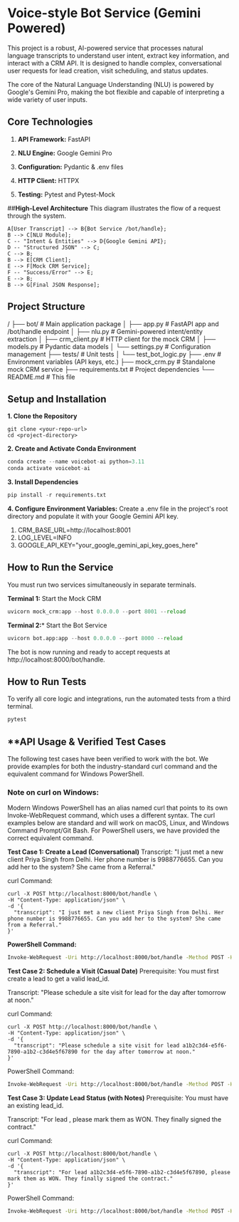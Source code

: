 # **Voice-style Bot Service (Gemini Powered)**
This project is a robust, AI-powered service that processes natural language transcripts to understand user intent, extract key information, and interact with a CRM API. It is designed to handle complex, conversational user requests for lead creation, visit scheduling, and status updates.

The core of the Natural Language Understanding (NLU) is powered by Google's Gemini Pro, making the bot flexible and capable of interpreting a wide variety of user inputs.

## **Core Technologies**
1. **API Framework:** FastAPI

2. **NLU Engine:** Google Gemini Pro

3. **Configuration:** Pydantic & .env files

4. **HTTP Client:** HTTPX

5. **Testing:** Pytest and Pytest-Mock

##**High-Level Architecture**
This diagram illustrates the flow of a request through the system.

    A[User Transcript] --> B{Bot Service /bot/handle};
    B --> C[NLU Module];
    C -- "Intent & Entities" --> D{Google Gemini API};
    D -- "Structured JSON" --> C;
    C --> B;
    B --> E[CRM Client];
    E --> F[Mock CRM Service];
    F -- "Success/Error" --> E;
    E --> B;
    B --> G[Final JSON Response];

## **Project Structure**
/
├── bot/                  # Main application package
│   ├── app.py            # FastAPI app and /bot/handle endpoint
│   ├── nlu.py            # Gemini-powered intent/entity extraction
│   ├── crm_client.py     # HTTP client for the mock CRM
│   ├── models.py         # Pydantic data models
│   └── settings.py       # Configuration management
├── tests/                # Unit tests
│   └── test_bot_logic.py
├── .env                  # Environment variables (API keys, etc.)
├── mock_crm.py           # Standalone mock CRM service
├── requirements.txt      # Project dependencies
└── README.md             # This file

## **Setup and Installation**
**1. Clone the Repository**
   ```
   git clone <your-repo-url>
   cd <project-directory>
```

**2. Create and Activate Conda Environment**
```python
conda create --name voicebot-ai python=3.11
conda activate voicebot-ai
```

**3. Install Dependencies**
  ```python
  pip install -r requirements.txt
```

**4. Configure Environment Variables:** Create a .env file in the project's root directory and populate it with your Google Gemini API key.
  1. CRM_BASE_URL=http://localhost:8001
  2. LOG_LEVEL=INFO
  3. GOOGLE_API_KEY="your_google_gemini_api_key_goes_here"

## **How to Run the Service**
You must run two services simultaneously in separate terminals.

**Terminal 1:** Start the Mock CRM
```python
uvicorn mock_crm:app --host 0.0.0.0 --port 8001 --reload
```
**Terminal 2:*** Start the Bot Service
```python
uvicorn bot.app:app --host 0.0.0.0 --port 8000 --reload
```
The bot is now running and ready to accept requests at http://localhost:8000/bot/handle.

## **How to Run Tests**
To verify all core logic and integrations, run the automated tests from a third terminal.
```python
pytest
```
## **API Usage & Verified Test Cases
The following test cases have been verified to work with the bot. We provide examples for both the industry-standard curl command and the equivalent command for Windows PowerShell.

### **Note on curl on Windows:** 
Modern Windows PowerShell has an alias named curl that points to its own Invoke-WebRequest command, which uses a different syntax. The curl examples below are standard and will work on macOS, Linux, and Windows Command Prompt/Git Bash. For PowerShell users, we have provided the correct equivalent command.

**Test Case 1: Create a Lead (Conversational)**
Transcript: "I just met a new client Priya Singh from Delhi. Her phone number is 9988776655. Can you add her to the system? She came from a Referral."

curl Command:
```curl
curl -X POST http://localhost:8000/bot/handle \
-H "Content-Type: application/json" \
-d '{
  "transcript": "I just met a new client Priya Singh from Delhi. Her phone number is 9988776655. Can you add her to the system? She came from a Referral."
}'
```

**PowerShell Command:**
```sh
Invoke-WebRequest -Uri http://localhost:8000/bot/handle -Method POST -Headers @{"Content-Type"="application/json"} -Body '{"transcript": "I just met a new client Priya Singh from Delhi. Her phone number is 9988776655. Can you add her to the system? She came from a Referral."}'
```

**Test Case 2: Schedule a Visit (Casual Date)**
Prerequisite: You must first create a lead to get a valid lead_id.

Transcript: "Please schedule a site visit for lead <your-lead-id> for the day after tomorrow at noon."

curl Command:
```curl
curl -X POST http://localhost:8000/bot/handle \
-H "Content-Type: application/json" \
-d '{
  "transcript": "Please schedule a site visit for lead a1b2c3d4-e5f6-7890-a1b2-c3d4e5f67890 for the day after tomorrow at noon."
}'
```

PowerShell Command:
```sh
Invoke-WebRequest -Uri http://localhost:8000/bot/handle -Method POST -Headers @{"Content-Type"="application/json"} -Body '{"transcript": "Please schedule a site visit for lead a1b2c3d4-e5f6-7890-a1b2-c3d4e5f67890 for the day after tomorrow at noon."}'
```

**Test Case 3: Update Lead Status (with Notes)**
Prerequisite: You must have an existing lead_id.

Transcript: "For lead <your-lead-id>, please mark them as WON. They finally signed the contract."

curl Command:
```curl
curl -X POST http://localhost:8000/bot/handle \
-H "Content-Type: application/json" \
-d '{
  "transcript": "For lead a1b2c3d4-e5f6-7890-a1b2-c3d4e5f67890, please mark them as WON. They finally signed the contract."
}'
```

PowerShell Command:
```sh
Invoke-WebRequest -Uri http://localhost:8000/bot/handle -Method POST -Headers @{"Content-Type"="application/json"} -Body '{"transcript": "For lead a1b2c3d4-e5f6-7890-a1b2-c3d4e5f67890, please mark them as WON. They finally signed the contract."}'
```
